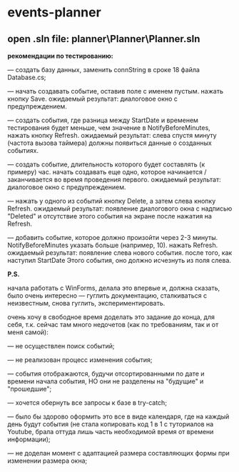 # events-planner

open .sln file: planner\Planner\Planner.sln
---
**рекомендации по тестированию:**

— создать базу данных, заменить connString в сроке 18 файла Database.cs;

— начать создавать событие, оставив поле с именем пустым. нажать кнопку Save.
ожидаемый результат: диалоговое окно с предупреждением.

— создать события, где разница между StartDate и временем тестирования будет меньше, чем значение в NotifyBeforeMinutes, нажать кнопку Refresh.
ожидаемый результат: слева спустя минуту (частота вызова таймера) должны появиться данные о созданных событиях.

— создать событие, длительность которого будет составлять (к примеру) час. начать создавать еще одно, которое начинается / заканчивается во время проведения первого.
ожидаемый результат: диалоговое окно с предупреждением.

— нажать у одного из событий кнопку Delete, а затем слева кнопку Refresh.
ожидаемый результат: появление диалогового окна с надписью "Deleted" и отсутствие этого события на экране после нажатия на Refresh.

— добавить событие, которое должно произойти через 2-3 минуты. NotifyBeforeMinutes указать больше (например, 10). нажать Refresh.
ожидаемый результат: появление слева нового события. после того, как наступил StartDate Этого события, оно должно исчезнуть из поля слева.

<b>P.S.</b>

начала работать с WinForms, делала это впервые и, должна сказать, было очень интересно — гуглить документацию, сталкиваться с неизвестным, снова гуглить, экспериментировать.

очень хочу в свободное время доделать это задание до конца, для себя, т.к. сейчас там много недочетов (как по требованиям, так и от меня самой):

— не осуществлен поиск событий;

— не реализован процесс изменения события;

— события отображаются, будучи отсортированными по дате и времени начала события, НО они не разделены на "будущие" и "прошедшие";

— хочется обернуть все запросы к базе в try-catch;

— было бы здорово оформить это все в виде календаря, где на каждый день будут события (не стала копировать код 1 в 1 с туториалов на Youtube, брала оттуда лишь часть необходимой время от времени информации);

— не доделан момент с адаптацией размера составляющих формы при изменении размера окна;
